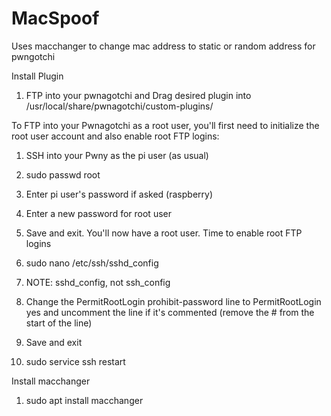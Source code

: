 # MacSpoof
Uses macchanger to change mac address to static or random address for pwngotchi

  Install Plugin

1. FTP into your pwnagotchi and Drag desired plugin into /usr/local/share/pwnagotchi/custom-plugins/

  To FTP into your Pwnagotchi as a root user, you'll first need to initialize the root user account and also enable root FTP logins:

1. SSH into your Pwny as the pi user (as usual)
2. sudo passwd root
3. Enter pi user's password if asked (raspberry)
4. Enter a new password for root user
5. Save and exit. You'll now have a root user. Time to enable root FTP logins
6. sudo nano /etc/ssh/sshd_config
7. NOTE: sshd_config, not ssh_config

8. Change the PermitRootLogin prohibit-password line to PermitRootLogin yes and uncomment the line if it's commented (remove the # from the start of the line)
9. Save and exit
10. sudo service ssh restart

  Install macchanger
1. sudo apt install macchanger

